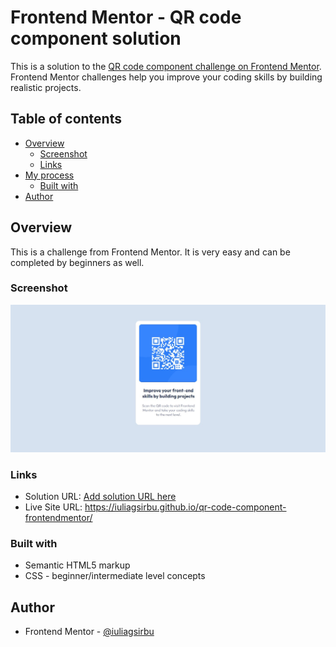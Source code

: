 # Frontend Mentor - QR code component solution

This is a solution to the [QR code component challenge on Frontend Mentor](https://www.frontendmentor.io/challenges/qr-code-component-iux_sIO_H). Frontend Mentor challenges help you improve your coding skills by building realistic projects. 

## Table of contents

- [Overview](#overview)
  - [Screenshot](#screenshot)
  - [Links](#links)
- [My process](#my-process)
  - [Built with](#built-with)
- [Author](#author)

## Overview

This is a challenge from Frontend Mentor. It is very easy and can be completed by beginners as well.

### Screenshot

![](./screenshot.jpg)

### Links

- Solution URL: [Add solution URL here](https://your-solution-url.com)
- Live Site URL: https://iuliagsirbu.github.io/qr-code-component-frontendmentor/

### Built with

- Semantic HTML5 markup
- CSS - beginner/intermediate level concepts

## Author

- Frontend Mentor - [@iuliagsirbu](https://www.frontendmentor.io/profile/iuliagsirbu)



